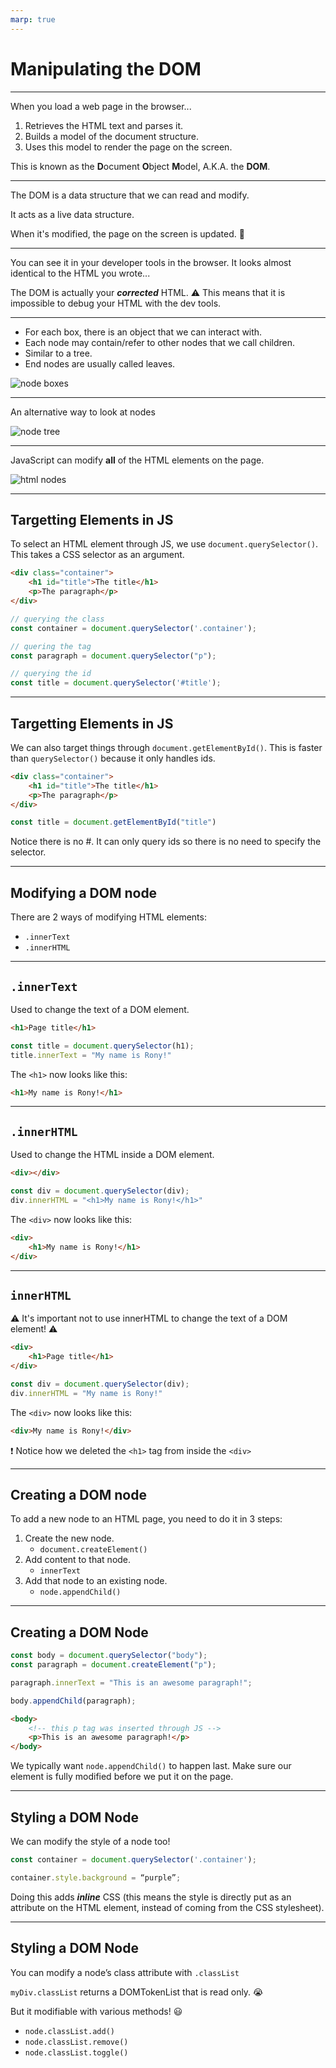 ```yaml
---
marp: true
---
```


# Manipulating the DOM

---

When you load a web page in the browser...

1. Retrieves the HTML text and parses it.
2. Builds a model of the document structure.
3. Uses this model to render the page on the screen.

This is known as the **D**ocument **O**bject **M**odel, A.K.A. the **DOM**.

---

The DOM is a data structure that we can read and modify.

It acts as a live data structure. 

When it's modified, the page on the screen is updated. 🤯

---

You can see it in your developer tools in the browser.
It looks almost identical to the HTML you wrote...

The DOM is actually your **_corrected_** HTML.
⚠️ This means that it is impossible to debug your HTML with the dev tools.

---

- For each box, there is an object that we can interact with.
- Each node may contain/refer to other nodes that we call children.
- Similar to a tree.
- End nodes are usually called leaves.

![node boxes](assets/html-boxes.svg)

---

An alternative way to look at nodes

![node tree](assets/html-tree.svg)

---

JavaScript can modify **all** of the HTML elements on the page.

![html nodes](assets/node-tree.gif)

---

## Targetting Elements in JS

To select an HTML element through JS, we use `document.querySelector()`. This takes a CSS selector as an argument.

```html
<div class="container">
    <h1 id="title">The title</h1>
    <p>The paragraph</p>
</div>
```

```js
// querying the class
const container = document.querySelector('.container');

// quering the tag
const paragraph = document.querySelector("p");

// querying the id
const title = document.querySelector('#title');
```

---

## Targetting Elements in JS

We can also target things through `document.getElementById()`. This is faster than `querySelector()` because it only handles ids.

```html
<div class="container">
    <h1 id="title">The title</h1>
    <p>The paragraph</p>
</div>
```

```js
const title = document.getElementById("title")
```

Notice there is no #. It can only query ids so there is no need to specify the selector.

---

## Modifying a DOM node

There are 2 ways of modifying HTML elements:
- `.innerText`
- `.innerHTML`

---

## `.innerText`

Used to change the text of a DOM element.

```html
<h1>Page title</h1>
```

```js
const title = document.querySelector(h1);
title.innerText = "My name is Rony!"
```

The `<h1>` now looks like this:
```html
<h1>My name is Rony!</h1>
```

---

## `.innerHTML`

Used to change the HTML inside a DOM element.

```html
<div></div>
```

```js
const div = document.querySelector(div);
div.innerHTML = "<h1>My name is Rony!</h1>"
```

The `<div>` now looks like this:
```html
<div>
    <h1>My name is Rony!</h1>
</div>
```

---

## `innerHTML`

⚠ It's important not to use innerHTML to change the text of a DOM element! ⚠

```html
<div>
    <h1>Page title</h1>
</div>
```

```js
const div = document.querySelector(div);
div.innerHTML = "My name is Rony!"
```

The `<div>` now looks like this:
```html
<div>My name is Rony!</div>
```

❗ Notice how we deleted the `<h1>` tag from inside the `<div>`

---

## Creating a DOM node

To add a new node to an HTML page, you need to do it in 3 steps:
1. Create the new node. 
    - `document.createElement()`
2. Add content to that node. 
    - `innerText`
3. Add that node to an existing node. 
    - `node.appendChild()`

---

## Creating a DOM Node

```js
const body = document.querySelector("body");
const paragraph = document.createElement("p");

paragraph.innerText = "This is an awesome paragraph!";

body.appendChild(paragraph);
```

```html
<body>
    <!-- this p tag was inserted through JS -->
    <p>This is an awesome paragraph!</p>
</body>
```

We typically want  `node.appendChild()` to happen last. Make sure our element is fully modified before we put it on the page.

---

## Styling a DOM Node

We can modify the style of a node too!

```js
const container = document.querySelector('.container');

container.style.background = “purple”;
```

Doing this adds **_inline_** CSS (this means the style is directly put as an attribute on the HTML element, instead of coming from the CSS stylesheet).

---

## Styling a DOM Node

You can modify a node’s class attribute with `.classList`

`myDiv.classList` returns a DOMTokenList that is read only. 😭

But it modifiable with various methods! 😃

- `node.classList.add()`
- `node.classList.remove()`
- `node.classList.toggle()`

